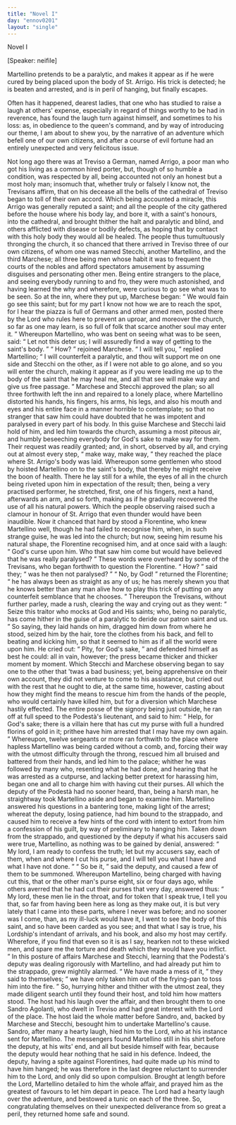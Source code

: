 ```yaml
---
title: "Novel I"
day: "ennov0201"
layout: "single"
---
```

<html>
 <head>
 </head>
 <body>
  <div id="nov0201" type="novella" who="neifile">
   <head>
    Novel I
   </head>
   <p>
    [Speaker: neifile]
   </p>
   <argument>
    <p>
     <milestone id="p02010001"/>
     <!--(i)-->
     Martellino pretends to be a paralytic, and makes it appear
 as if he were cured by being placed upon the body of
 St. Arrigo. His trick is detected; he is beaten and
 arrested, and is in peril of hanging, but finally escapes.
     <!--(/i)-->
    </p>
   </argument>
   <div3 type="commentary" who="neifile">
    <p>
     <milestone id="p02010002"/>
     <!--(sc)-->
     Often
     <!--(/sc)-->
     has it happened, dearest ladies, that one who has studied
 to raise a laugh at others' expense, especially in regard of things
 worthy to be had in reverence, has found the laugh turn against himself,
 and sometimes to his loss: as, in obedience to the queen's
 command, and by way of introducing our theme, I am about to shew
 you, by the narrative of an adventure which befell one of our own
 citizens, and after a course of evil fortune had an entirely unexpected
 and very felicitous issue.
    </p>
   </div3>
   <p>
    <milestone id="p02010003"/>
    Not long ago there was at Treviso a German, named Arrigo, a
 poor man who got his living as a common hired porter, but, though
 of so humble a condition, was respected by all, being accounted not
      only an honest but a most holy man;
    <milestone id="p02010004"/>
    insomuch that, whether truly
 or falsely I know not, the Trevisans affirm, that on his decease all
 the bells of the cathedral of Treviso began to toll of their own accord.
    <milestone id="p02010005"/>
    Which being accounted a miracle, this Arrigo was generally reputed
 a saint; and all the people of the city gathered before the house where
 his body lay, and bore it, with a saint's honours, into the cathedral,
 and brought thither the halt and paralytic and blind, and others
 afflicted with disease or bodily defects, as hoping that by contact with
 this holy body they would all be healed.
    <milestone id="p02010006"/>
    The people thus tumultuously
 thronging the church, it so chanced that there arrived in
 Treviso three of our own citizens, of whom one was named Stecchi,
 another Martellino, and the third Marchese; all three being men
    <pb n="69"/>
    whose habit it was to frequent the courts of the nobles and afford
 spectators amusement by assuming disguises and personating other
 men. Being entire strangers to the place, and seeing everybody
 running to and fro, they were much astonished, and having learned
 the why and wherefore, were curious to go see what was to be seen.
    <milestone id="p02010007"/>
    So at the inn, where they put up, Marchese began:
    <q direct="unspecified">
     We would
 fain go see this saint; but for my part I know not how we are to
 reach the spot, for I hear the piazza is full of Germans and other
 armed men, posted there by the Lord who rules here to prevent an
 uproar, and moreover the church, so far as one may learn, is so full
 of folk that scarce another soul may enter it.
    </q>
    <milestone id="p02010008"/>
    Whereupon Martellino,
 who was bent on seeing what was to be seen, said:
    <q direct="unspecified">
     Let not
 this deter us; I will assuredly find a way of getting to the saint's
 body.
    </q>
    <milestone id="p02010009"/>
    <q direct="unspecified">
     How?
    </q>
    rejoined Marchese.
    <milestone id="p02010010"/>
    <q direct="unspecified">
     I will tell you,
    </q>
    replied Martellino;
    <q direct="unspecified">
     I will counterfeit a paralytic, and thou wilt support me on one side
 and Stecchi on the other, as if I were not able to go alone, and so
 you will enter the church, making it appear as if you were leading
 me up to the body of the saint that he may heal me, and all that see
 will make way and give us free passage.
    </q>
    <milestone id="p02010011"/>
    Marchese and Stecchi
 approved the plan; so all three forthwith left the inn and repaired to
 a lonely place, where Martellino distorted his hands, his fingers, his
 arms, his legs, and also his mouth and eyes and his entire face in a
 manner horrible to contemplate; so that no stranger that saw him
 could have doubted that he was impotent and paralysed in every part
 of his body.
    <milestone id="p02010012"/>
    In this guise Marchese and Stecchi laid hold of him,
 and led him towards the church, assuming a most piteous air, and
 humbly beseeching everybody for God's sake to make way for them.
 Their request was readily granted; and, in short, observed by all,
 and crying out at almost every step,
    <q direct="unspecified">
     make way, make way,
    </q>
    they
 reached the place where St. Arrigo's body was laid. Whereupon
 some gentlemen who stood by hoisted Martellino on to the saint's
 body, that thereby he might receive the boon of health.
    <milestone id="p02010013"/>
    There he
 lay still for a while, the eyes of all in the church being riveted upon
 him in expectation of the result; then, being a very practised performer,
 he stretched, first, one of his fingers, next a hand, afterwards
 an arm, and so forth, making as if he gradually recovered the use of
 all his natural powers. Which the people observing raised such a
 clamour in honour of St. Arrigo that even thunder would have been
    <pb n="70"/>
    inaudible.
    <milestone id="p02010014"/>
    Now it chanced that hard by stood a Florentine, who
 knew Martellino well, though he had failed to recognise him, when,
 in such strange guise, he was led into the church; but now, seeing
 him resume his natural shape, the Florentine recognised him, and at
 once said with a laugh:
    <q direct="unspecified">
     God's curse upon him. Who that saw
 him come but would have believed that he was really paralysed?
    </q>
    <milestone id="p02010015"/>
    These words were overheard by some of the Trevisans, who began
 forthwith to question the Florentine.
    <q direct="unspecified">
     How?
    </q>
    said they;
    <q direct="unspecified">
     was
 he then not paralysed?
    </q>
    <milestone id="p02010016"/>
    <q direct="unspecified">
     No, by God!
    </q>
    returned the Florentine;
    <q direct="unspecified">
     he has always been as straight as any of us; he has merely
 shewn you that he knows better than any man alive how to play
 this trick of putting on any counterfeit semblance that he chooses.
    </q>
    <milestone id="p02010017"/>
    Thereupon the Trevisans, without further parley, made a rush, clearing
 the way and crying out as they went:
    <q direct="unspecified">
     Seize this traitor who
 mocks at God and His saints; who, being no paralytic, has come
 hither in the guise of a paralytic to deride our patron saint and us.
    </q>
    <milestone id="p02010018"/>
    So saying, they laid hands on him, dragged him down from where
 he stood, seized him by the hair, tore the clothes from his back, and
 fell to beating and kicking him, so that it seemed to him as if all the
 world were upon him.
    <milestone id="p02010019"/>
    He cried out:
    <q direct="unspecified">
     Pity, for God's sake,
    </q>
    and
 defended himself as best he could: all in vain, however; the press
 became thicker and thicker moment by moment.
    <milestone id="p02010020"/>
    Which Stecchi and
 Marchese observing began to say one to the other that 'twas a bad
 business; yet, being apprehensive on their own account, they did not
 venture to come to his assistance, but cried out with the rest that he
 ought to die, at the same time, however, casting about how they
 might find the means to rescue him from the hands of the people,
 who would certainly have killed him, but for a diversion which
 Marchese hastily effected.
    <milestone id="p02010021"/>
    The entire posse of the signory being just
 outside, he ran off at full speed to the Podest&agrave;'s lieutenant, and
 said
 to him:
    <q direct="unspecified">
     Help, for God's sake; there is a villain here that has cut
 my purse with full a hundred florins of gold in it; prithee have him
 arrested that I may have my own again.
    </q>
    <milestone id="p02010022"/>
    Whereupon, twelve
 sergeants or more ran forthwith to the place where hapless Martellino
 was being carded without a comb, and, forcing their way with the
 utmost difficulty through the throng, rescued him all bruised and
 battered from their hands, and led him to the palace; whither he was
 followed by many who, resenting what he had done, and hearing that
    <pb n="71"/>
    he was arrested as a cutpurse, and lacking better pretext for harassing
 him, began one and all to charge him with having cut their purses.
    <milestone id="p02010023"/>
    All which the deputy of the Podest&agrave; had no sooner heard, than, being
 a harsh man, he straightway took Martellino aside and began to
 examine him.
    <milestone id="p02010024"/>
    Martellino answered his questions in a bantering tone,
 making light of the arrest; whereat the deputy, losing patience, had
 him bound to the strappado, and caused him to receive a few hints of
 the cord with intent to extort from him a confession of his guilt, by
 way of preliminary to hanging him.
    <milestone id="p02010025"/>
    Taken down from the strappado,
 and questioned by the deputy if what his accusers said were
 true, Martellino, as nothing was to be gained by denial, answered:
    <q direct="unspecified">
     My lord, I am ready to confess the truth; let but my accusers say,
 each of them, when and where I cut his purse, and I will tell you
 what I have and what I have not done.
    </q>
    <milestone id="p02010026"/>
    <q direct="unspecified">
     So be it,
    </q>
    said the deputy,
 and caused a few of them to be summoned. Whereupon Martellino,
 being charged with having cut this, that or the other man's purse
 eight, six or four days ago, while others averred that he had cut their
 purses that very day,
    <milestone id="p02010027"/>
    answered thus:
    <q direct="unspecified">
     My lord, these men lie in
 the throat, and for token that I speak true, I tell you that, so far from
 having been here as long as they make out, it is but very lately that
 I came into these parts, where I never was before; and no sooner was
 I come, than, as my ill-luck would have it, I went to see the body of
 this saint, and so have been carded as you see; and that what I say
 is true, his Lordship's intendant of arrivals, and his book, and also my
 host may certify.
     <milestone id="p02010028"/>
     Wherefore, if you find that even so it is as I say,
 hearken not to these wicked men, and spare me the torture and death
 which they would have you inflict.
    </q>
    <milestone id="p02010029"/>
    In this posture of affairs
 Marchese and Stecchi, learning that the Podest&agrave;'s deputy was dealing
 rigorously with Martellino, and had already put him to the strappado,
 grew mightily alarmed.
    <q direct="unspecified">
     We have made a mess of it,
    </q>
    they said to
 themselves;
    <q direct="unspecified">
     we have only taken him out of the frying-pan to toss
 him into the fire.
    </q>
    <milestone id="p02010030"/>
    So, hurrying hither and thither with the utmost
 zeal, they made diligent search until they found their host, and told
 him how matters stood. The host had his laugh over the affair, and
 then brought them to one Sandro Agolanti, who dwelt in Treviso
 and had great interest with the Lord of the place. The host laid the
 whole matter before Sandro, and, backed by Marchese and Stecchi,
 besought him to undertake Martellino's cause.
    <milestone id="p02010031"/>
    Sandro, after many
    <pb n="72"/>
    a hearty laugh, hied him to the Lord, who at his instance sent for
 Martellino. The messengers found Martellino still in his shirt before
 the deputy, at his wits' end, and all but beside himself with fear,
 because the deputy would hear nothing that he said in his defence.
 Indeed, the deputy, having a spite against Florentines, had quite
 made up his mind to have him hanged; he was therefore in the last
 degree reluctant to surrender him to the Lord, and only did so upon
 compulsion.
    <milestone id="p02010032"/>
    Brought at length before the Lord, Martellino detailed
 to him the whole affair, and prayed him as the greatest of favours to
 let him depart in peace.
    <milestone id="p02010033"/>
    The Lord had a hearty laugh over the
 adventure, and bestowed a tunic on each of the three. So, congratulating
 themselves on their unexpected deliverance from so great
 a peril, they returned home safe and sound.
   </p>
  </div>
 </body>
</html>